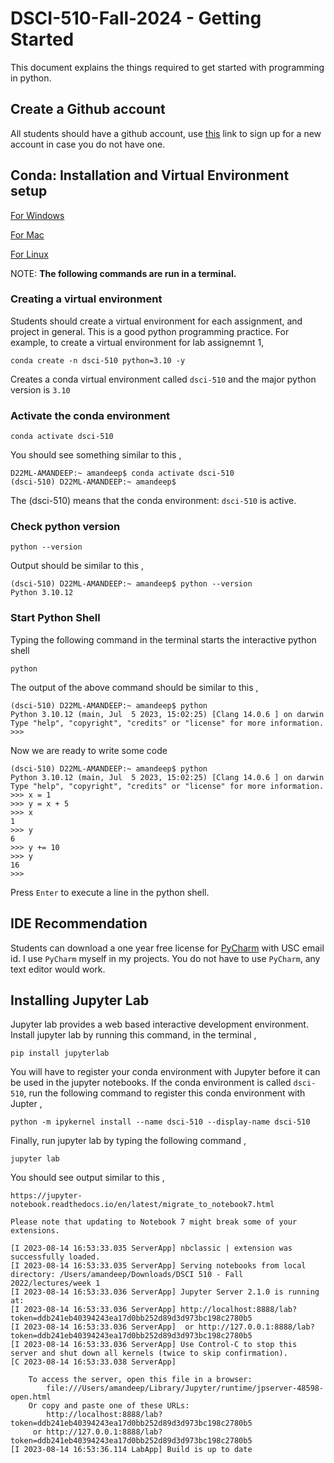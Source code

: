 # DSCI-510-Fall-2024 - Getting Started


This document explains the things required to get started with programming in python.


## Create a Github account

All students should have a github account, use [this](https://github.com/signup) link to sign up for a new account in case you do not have one.

## Conda: Installation and Virtual Environment setup

[For Windows](https://docs.conda.io/projects/conda/en/latest/user-guide/install/windows.html)

[For Mac](https://docs.conda.io/projects/conda/en/latest/user-guide/install/macos.html)

[For Linux](https://docs.conda.io/projects/conda/en/latest/user-guide/install/linux.html)

NOTE: **The following commands are run in a terminal.**

### Creating a virtual environment
Students should create a virtual environment for each assignment, and project in general. This is a good python programming practice. For example, to create a virtual environment for lab assignemnt 1,

```
conda create -n dsci-510 python=3.10 -y
```
Creates a conda virtual environment called `dsci-510` and the major python version is `3.10`

### Activate the conda environment
```
conda activate dsci-510
```

You should see something similar to this ,
```
D22ML-AMANDEEP:~ amandeep$ conda activate dsci-510
(dsci-510) D22ML-AMANDEEP:~ amandeep$
```

The (dsci-510) means that the conda environment: `dsci-510` is active.

### Check python version
```
python --version
```

Output should be similar to this ,

```
(dsci-510) D22ML-AMANDEEP:~ amandeep$ python --version
Python 3.10.12
```

### Start Python Shell
Typing the following command in the terminal starts the interactive python shell
```
python
```

The output of the above command should be similar to this ,

```
(dsci-510) D22ML-AMANDEEP:~ amandeep$ python
Python 3.10.12 (main, Jul  5 2023, 15:02:25) [Clang 14.0.6 ] on darwin
Type "help", "copyright", "credits" or "license" for more information.
>>>
```

Now we are ready to write some code
```
(dsci-510) D22ML-AMANDEEP:~ amandeep$ python
Python 3.10.12 (main, Jul  5 2023, 15:02:25) [Clang 14.0.6 ] on darwin
Type "help", "copyright", "credits" or "license" for more information.
>>> x = 1
>>> y = x + 5
>>> x
1
>>> y
6
>>> y += 10
>>> y
16
>>>
```

Press `Enter` to execute a line in the python shell.

## IDE Recommendation

Students can download a one year free license for [PyCharm](https://www.jetbrains.com/community/education/#students) with USC email id. I use `PyCharm` myself in my projects.
You do not have to use `PyCharm`, any text editor would work.

## Installing Jupyter Lab

Jupyter lab provides a web based interactive development environment. Install jupyter lab by running this command, in the terminal ,

```
pip install jupyterlab
```

You will have to register your conda environment with Jupyter before it can be used in the jupyter notebooks. If the conda environment
is called `dsci-510`,  run the following command to register this conda environment with Jupter ,

```
python -m ipykernel install --name dsci-510 --display-name dsci-510
```

Finally, run jupyter lab by typing the following command ,

```
jupyter lab
```

You should see output similar to this ,

```
https://jupyter-notebook.readthedocs.io/en/latest/migrate_to_notebook7.html

Please note that updating to Notebook 7 might break some of your extensions.

[I 2023-08-14 16:53:33.035 ServerApp] nbclassic | extension was successfully loaded.
[I 2023-08-14 16:53:33.035 ServerApp] Serving notebooks from local directory: /Users/amandeep/Downloads/DSCI 510 - Fall 2022/lectures/week 1
[I 2023-08-14 16:53:33.036 ServerApp] Jupyter Server 2.1.0 is running at:
[I 2023-08-14 16:53:33.036 ServerApp] http://localhost:8888/lab?token=ddb241eb40394243ea17d0bb252d89d3d973bc198c2780b5
[I 2023-08-14 16:53:33.036 ServerApp]  or http://127.0.0.1:8888/lab?token=ddb241eb40394243ea17d0bb252d89d3d973bc198c2780b5
[I 2023-08-14 16:53:33.036 ServerApp] Use Control-C to stop this server and shut down all kernels (twice to skip confirmation).
[C 2023-08-14 16:53:33.038 ServerApp]

    To access the server, open this file in a browser:
        file:///Users/amandeep/Library/Jupyter/runtime/jpserver-48598-open.html
    Or copy and paste one of these URLs:
        http://localhost:8888/lab?token=ddb241eb40394243ea17d0bb252d89d3d973bc198c2780b5
     or http://127.0.0.1:8888/lab?token=ddb241eb40394243ea17d0bb252d89d3d973bc198c2780b5
[I 2023-08-14 16:53:36.114 LabApp] Build is up to date
```

